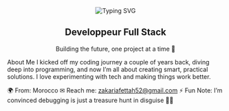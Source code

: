 <div align="center"> <img src="https://readme-typing-svg.herokuapp.com?font=JetBrains+Mono&size=26&pause=1000&color=FF6F61¢er=true&vCenter=true&width=500&lines=Hello!+👋+I’m+Zakaria+Fettah" alt="Typing SVG" /> </div> <div align="center"> <h2>Developpeur Full Stack</h2> <p>Building the future, one project at a time 🌟</p> </div>
About Me
I kicked off my coding journey a couple of years back, diving deep into programming, and now I’m all about creating smart, practical solutions. I love experimenting with tech and making things work better.

🌍 From: Morocco
✉ Reach me: zakariafettah52@gmail.com
⚡ Fun Note: I’m convinced debugging is just a treasure hunt in disguise 🕵️‍♂️
